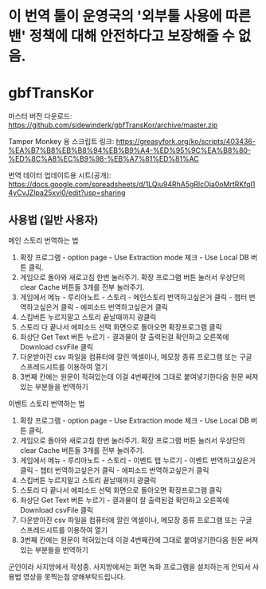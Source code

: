 # 이 번역 툴이 운영국의 '외부툴 사용에 따른 밴' 정책에 대해 안전하다고 보장해줄 수 없음. 

# gbfTransKor

마스터 버전 다운로드: https://github.com/sidewinderk/gbfTransKor/archive/master.zip

Tamper Monkey 용 스크립트 링크: https://greasyfork.org/ko/scripts/403436-%EA%B7%B8%EB%B8%94%EB%B9%A4-%ED%95%9C%EA%B8%80-%ED%8C%A8%EC%B9%98-%EB%A7%81%ED%81%AC

번역 데이터 업데이트용 시트(공개): https://docs.google.com/spreadsheets/d/1LQiu94RhA5gRlcOja0oMrtRKfql14yCvJZlpa25xvi0/edit?usp=sharing


## 사용법 (일반 사용자)

메인 스토리 번역하는 법
1. 확장 프로그램 - option page - Use Extraction mode 체크 - Use Local DB 버튼 클릭.
2. 게임으로 돌아와 새로고침 한번 눌러주기. 확장 프로그램 버튼 눌러서 우상단의 clear Cache 버튼들 3개를 전부 눌러주기.
3. 게임에서 메뉴 - 루리아노트 - 스토리 - 메인스토리 번역하고싶은거 클릭 - 챕터 번역하고싶은거 클릭 - 에피소드 번역하고싶은거 클릭
4. 스킵버튼 누르지말고 스토리 끝날때까지 광클릭
5. 스토리 다 끝나서 에피소드 선택 화면으로 돌아오면 확장프로그램 클릭
6. 좌상단 Get Text 버튼 누르기 - 결과물이 잘 출력된걸 확인하고 오른쪽에 Download csvFile 클릭
7. 다운받아진 csv 파일을 컴퓨터에 깔린 엑셀이나, 메모장 종류 프로그램 또는 구글 스프레드시트를 이용하여 열기
8. 3번째 칸에는 원문이 적혀있는데 이걸 4번째칸에 그대로 붙여넣기한다음 원문 써져있는 부분들을 번역하기

이벤트 스토리 번역하는 법

1. 확장 프로그램 - option page - Use Extraction mode 체크 - Use Local DB 버튼 클릭.
2. 게임으로 돌아와 새로고침 한번 눌러주기. 확장 프로그램 버튼 눌러서 우상단의 clear Cache 버튼들 3개를 전부 눌러주기.
3. 게임에서 메뉴 - 루리아노트 - 스토리 - 이벤트 탭 누르기 - 이벤트 번역하고싶은거 클릭 - 챕터 번역하고싶은거 클릭 - 에피소드 번역하고싶은거 클릭
4. 스킵버튼 누르지말고 스토리 끝날때까지 광클릭
5. 스토리 다 끝나서 에피소드 선택 화면으로 돌아오면 확장프로그램 클릭
6. 좌상단 Get Text 버튼 누르기 - 결과물이 잘 출력된걸 확인하고 오른쪽에 Download csvFile 클릭
7. 다운받아진 csv 파일을 컴퓨터에 깔린 엑셀이나, 메모장 종류 프로그램 또는 구글 스프레드시트를 이용하여 열기
8. 3번째 칸에는 원문이 적혀있는데 이걸 4번째칸에 그대로 붙여넣기한다음 원문 써져있는 부분들을 번역하기


군인이라 사지방에서 작성중.
사지방에서는 화면 녹화 프로그램을 설치하는게 안되서 사용법 영상을 못찍는점 양해부탁드립니다.

